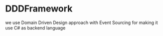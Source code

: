# DDDFramework

we use Domain Driven Design approach with Event Sourcing for making it use C# as backend language 
